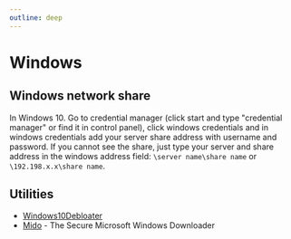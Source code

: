 ```yaml
---
outline: deep
---
```


# Windows

## Windows network share

In Windows 10. Go to credential manager (click start and type "credential manager" or find it in control panel), click windows credentials and in windows credentials add your server share address with username and password. If you cannot see the share, just type your server and share address in the windows address field: `\server name\share name` or `\192.198.x.x\share name`.

## Utilities

- [Windows10Debloater](https://github.com/Sycnex/Windows10Debloater)
- [Mido](https://github.com/ElliotKillick/Mido) - The Secure Microsoft Windows Downloader
